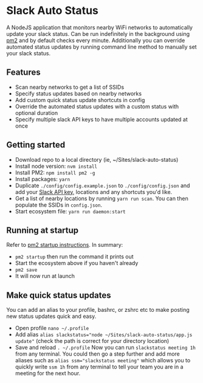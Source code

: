 # Slack Auto Status
A NodeJS application that monitors nearby WiFi networks to automatically update your slack status. Can be run indefinitely in the background using [pm2](https://github.com/Unitech/pm2) and by default checks every minute. Additionally you can override automated status updates by running command line method to manually set your slack status.

## Features
- Scan nearby networks to get a list of SSIDs
- Specify status updates based on nearby networks
- Add custom quick status update shortcuts in config
- Override the automated status updates with a custom status with optional duration
- Specify multiple slack API keys to have multiple accounts updated at once

## Getting started
- Download repo to a local directory (ie, ~/Sites/slack-auto-status)
- Install node version: `nvm install`
- Install PM2: `npm install pm2 -g`
- Install packages: `yarn`
- Duplicate `./config/config.example.json` to `./config/config.json` and add your [Slack API key](https://api.slack.com/custom-integrations/legacy-tokens), locations and any shortcuts you'd like.
- Get a list of nearby locations by running `yarn run scan`. You can then populate the SSIDs in `config.json`.
- Start ecosystem file: `yarn run daemon:start`

## Running at startup
Refer to [pm2 startup instructions](http://pm2.keymetrics.io/docs/usage/startup). In summary:
- `pm2 startup` then run the command it prints out
- Start the ecosystem above if you haven't already
- `pm2 save`
- It will now run at launch

## Make quick status updates
You can add an alias to your profile, bashrc, or zshrc etc to make posting new status updates quick and easy.
- Open profile `nano ~/.profile`
- Add alias `alias slackstatus="node ~/Sites/slack-auto-status/app.js update"` (check the path is correct for your directory location)
- Save and reload `. ~/.profile`
Now you can run `slackstatus meeting 1h` from any terminal. You could then go a step further and add more aliases such as `alias ssm="slackstatus meeting"` which allows you to quickly write `ssm 1h` from any terminal to tell your team you are in a meeting for the next hour.

